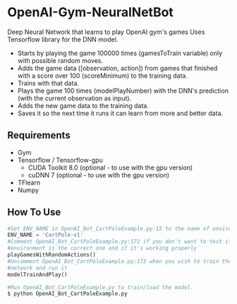 # OpenAI-Gym-NeuralNetBot

Deep Neural Network that learns to play OpenAI gym's games
Uses Tensorflow library for the DNN model.

* Starts by playing the game 100000 times (gamesToTrain variable) only with possible random moves.
* Adds the game data ([observation, action]) from games that finished with a score over 100 (scoreMinimum) to the training data.
* Trains with that data.
* Plays the game 100 times (modelPlayNumber) with the DNN's prediction (with the current observation as input).
* Adds the new game data to the training data.
* Saves it so the next time it runs it can learn from more and better data.

## Requirements
* Gym
* Tensorflow / Tensorflow-gpu
  - CUDA Toolkit 8.0 (optional - to use with the gpu version)
  - cuDNN 7 (optional - to use with the gpu version)
* TFlearn
* Numpy

## How To Use
```python
#Set ENV_NAME in OpenAI_Bot_CartPoleExample.py:15 to the name of environment to learn
ENV_NAME = 'CartPole-v1'
#Comment OpenAI_Bot_CartPoleExample.py:172 if you don't want to test if the
#environment is the correct one and if it's working properly
playGamesWithRandomActions()
#Uncomment OpenAI_Bot_CartPoleExample.py:173 when you wish to train the neural
#network and run it
modelTrainAndPlay()
```

```bash
#Run OpenAI_Bot_CartPoleExample.py to train/load the model.
$ python OpenAI_Bot_CartPoleExample.py
```

